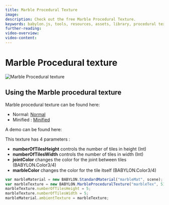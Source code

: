 ```yaml
---
title: Marble Procedural Texture
image: 
description: Check out the free Marble Procedural Texture.
keywords: babylon.js, tools, resources, assets, library, procedural texture, marble
further-reading:
video-overview:
video-content:
---
```


# Marble Procedural texture

![Marble Procedural texture](/img/extensions/proceduraltextures/marblept.PNG)

## Using the Marble procedural texture

Marble procedural texture can be found here:

- Normal: [Normal](https://cdn.babylonjs.com/proceduralTexturesLibrary/babylon.marbleProceduralTexture.js)
- Minified : [Minified](https://cdn.babylonjs.com/proceduralTexturesLibrary/babylon.marbleProceduralTexture.min.js)

<Alert severity="warning" title="Warning" description="The CDN should not be used in production environments. The purpose of our CDN is to serve Babylon packages to users learning how to use the platform or running small experiments. Once you've built an application and are ready to share it with the world at large, you should serve all packages from your own CDN."/>

A demo can be found here:  <Playground id="#HS1SK#4" title="Marble Procedural Texture Demo" description="Marble Procedural Texture Demo"/>

This texture has 4 parameters :
- **numberOfTilesHeight** controls the number of tiles in height (Int)
- **numberOfTilesWidth** controls the number of tiles in width (Int)
- **jointColor** changes the color for the joint between tiles (BABYLON.Color3/4)
- **marbleColor** changes the color for the tile itself (BABYLON.Color3/4)

```javascript
var marbleMaterial = new BABYLON.StandardMaterial("marbleMat", scene);
var marbleTexture = new BABYLON.MarbleProceduralTexture("marbleTex", 512, scene);
marbleTexture.numberOfTilesHeight = 5;
marbleTexture.numberOfTilesWidth = 5;
marbleMaterial.ambientTexture = marbleTexture;
```